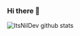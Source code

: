 ### Hi there 👋

![ItsNilDev github stats](https://github-readme-stats.vercel.app/api?username=ItsNilDev&show_icons=true&count_private=true)

<!--
**ItsNilDev/ItsNilDev** is a ✨ _special_ ✨ repository because its `README.md` (this file) appears on your GitHub profile.

Here are some ideas to get you started:

- 🔭 I’m currently working on ...
- 🌱 I’m currently learning ...
- 👯 I’m looking to collaborate on ...
- 🤔 I’m looking for help with ...
- 💬 Ask me about ...
- 📫 How to reach me: ...
- 😄 Pronouns: ...
- ⚡ Fun fact: ...
-->
